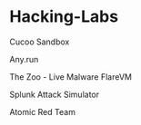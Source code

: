 # Hacking-Labs

Cucoo Sandbox
<p>Any.run</p>
<p>The Zoo - Live Malware
FlareVM
<p>Splunk Attack Simulator</p>
Atomic Red Team
